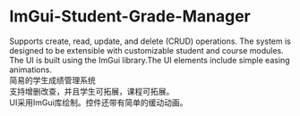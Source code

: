 # ImGui-Student-Grade-Manager
 Supports create, read, update, and delete (CRUD) operations. The system is designed to be extensible with customizable student and course modules. The UI is built using the ImGui library.The UI elements include simple easing animations.  
简易的学生成绩管理系统  
支持增删改查，并且学生可拓展，课程可拓展。  
UI采用ImGui库绘制。控件还带有简单的缓动动画。
